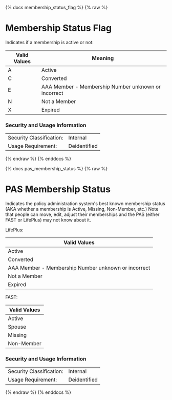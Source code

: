 {% docs membership_status_flag %}
{% raw %}

<a name="membership_status_flag"></a>
# Membership Status Flag
Indicates if a membership is active or not:

| Valid Values | Meaning |
| ------------ | ------- |
|      A       | Active  |
|      C       | Converted |
|      E       | AAA Member - Membership Number unknown or incorrect |
|      N       | Not a Member |
|      X       | Expired |

### Security and Usage Information
|     |     |
| --- | --- |
| Security Classification: | Internal |
| Usage Requirement:       | Deidentified |

{% endraw %}
{% enddocs %}

{% docs pas_membership_status %}
{% raw %}

<a name="pas_membership_status"></a>
# PAS Membership Status
Indicates the policy administration system's best known membership status (AKA whether 
a membership is Active, Missing, Non-Member, etc.) Note that people can move, edit, adjust their 
memberships and the PAS (either FAST or LifePlus) may not know about it.

LifePlus:

| Valid Values |
| ------------ |
| Active       |
| Converted    |
| AAA Member - Membership Number unknown or incorrect |
| Not a Member |
| Expired      |

FAST:

| Valid Values |
| ------------ |
| Active       |
| Spouse       |
| Missing      |
| Non-Member   |

### Security and Usage Information
|     |     |
| --- | --- |
| Security Classification: | Internal |
| Usage Requirement:       | Deidentified |

{% endraw %}
{% enddocs %}

